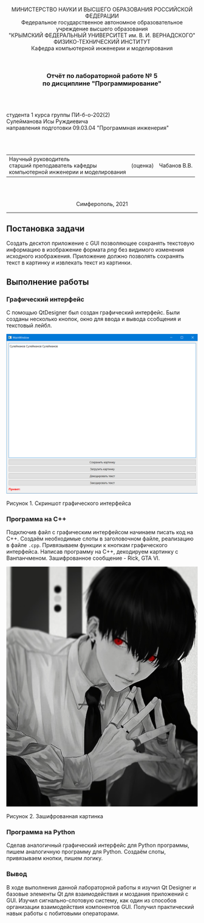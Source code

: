 <p align="center">МИНИСТЕРСТВО НАУКИ  И ВЫСШЕГО ОБРАЗОВАНИЯ РОССИЙСКОЙ ФЕДЕРАЦИИ<br>
Федеральное государственное автономное образовательное учреждение высшего образования<br>
"КРЫМСКИЙ ФЕДЕРАЛЬНЫЙ УНИВЕРСИТЕТ им. В. И. ВЕРНАДСКОГО"<br>
ФИЗИКО-ТЕХНИЧЕСКИЙ ИНСТИТУТ<br>
Кафедра компьютерной инженерии и моделирования</p>
<br>

<h3 align="center">Отчёт по лабораторной работе № 5<br> по дисциплине "Программирование"</h3>

<br><br>

<p>студента 1 курса группы ПИ-б-о-202(2)<br>
Сулейманова Исы Руждиевича<br>
направления подготовки 09.03.04 "Программная инженерия"</p>
<br><br>

<table>
<tr><td>Научный руководитель<br> старший преподаватель кафедры<br> компьютерной инженерии и моделирования</td>
<td>(оценка)</td>
<td>Чабанов В.В.</td>
</tr>
</table>
<br><br>

<p align="center">Симферополь, 2021</p>
<hr>


## Постановка задачи

Создать десктоп приложение с GUI позволяющее сохранять текстовую информацию в изображение формата *png* без видимого изменения исходного изображения. Приложение должно позволять сохранять текст в картинку и извлекать текст из картинки.

## Выполнение работы

### Графический интерфейс

С помощью QtDesigner был создан графический интерфейс. Были созданы несколько кнопок, окно для ввода и вывода ссобщения и текстовый лейбл.

![](./pics/gui.png)

Рисунок 1. Скриншот графического интерфейса

### Программа на C++

Подключив файл с графическим интерфейсом начинаем писать код на С++. Создаём необходимые слоты в заголовочном файле, реализацию в файле ```.cpp```.  Привязываем функции к кнопкам графического интерфейса. Написав программу на C++, декодируем картинку с Ванпанчменом. Зашифрованное сообщение - Rick, GTA VI.

![](./pics/encoded.png)

Рисунок 2. Зашифрованная картинка

### Программа на Python

Сделав аналогичный графический интерфейс для Python программы, пишем аналогичную программу для Python. Создаём слоты, привязываем кнопки, пишем логику.

### Вывод

В ходе выполнения данной лабораторной работы я изучил Qt Designer и базовые элементы Qt для взаимодействия и моздания приложений с GUI. Изучил сигнально-слотовую систему, как один из способов организации взаимодействия компонентов GUI. Получил практический навык работы с побитовыми операторами.
